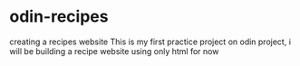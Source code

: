# odin-recipes
creating a recipes website
This is my first practice project on odin project, i will be building a recipe website using only html for now